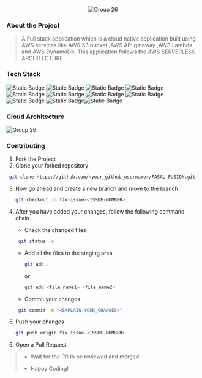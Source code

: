 <div align='center'>


![Group 26](https://github.com/Manav-Khandurie/Attendence_Managment_System_AWS-Serverless/assets/123000337/edd29dda-dda7-489d-8a85-9cc74ca5af5d)


</div>

### About the Project
> A Full stack application which is a cloud native application built using AWS services like AWS S3 bucket ,AWS API gateway ,AWS Lambda and AWS DynamoDb. This application follows the AWS SERVERLESS ARCHITECTURE.

### Tech Stack

![Static Badge](https://img.shields.io/badge/HTML-101010?logo=html5&logoColor=%23E34F26) ![Static Badge](https://img.shields.io/badge/JavaScript-101010?logo=javascript&logoColor=%23F7DF1E) ![Static Badge](https://img.shields.io/badge/CSS-202020?logo=css3&logoColor=%231572B6) ![Static Badge](https://img.shields.io/badge/AWS-101010?logo=amazonaws) ![Static Badge](https://img.shields.io/badge/ReactJS-101010?logo=react&logoColor=%2361DAFB) ![Static Badge](https://img.shields.io/badge/Python-101010?logo=python)
![Static Badge](https://img.shields.io/badge/DynamoDB-101010?logo=amazondynamodb) ![Static Badge](https://img.shields.io/badge/AWSAPIGateWay-101010?logo=amazonapigateway) ![Static Badge](https://img.shields.io/badge/AWSS3-101010?logo=amazons3) ![Static Badge](https://img.shields.io/badge/AWSLambda-101010?logo=awslambda)![Static Badge](https://img.shields.io/badge/AWS_IAM-101010?logo=amazoniam)

### Cloud Architecture
![Group 26](https://github.com/Manav-Khandurie/Attendence_Managment_System_AWS-Serverless/assets/123000337/db8be6a5-dd84-421c-a99f-3fa5b0917008)

### Contributing

1. Fork the Project
2. Clone your forked repository

```sh
 git clone https://github.com/<your_github_username>/FASAL-FUSION.git
```
3. Now go ahead and create a new branch and move to the branch
   ```sh
   git checkout -b fix-issue-<ISSUE-NUMBER>
   ```
4. After you have added your changes, follow the following command chain
   * Check the changed files
    ```sh
     git status -s
     ```

   * Add all the files to the staging area
      ```sh
     git add .
     ```
     or
     ```sh
     git add <file_name1> <file_name2>
     ```
   * Commit your changes
    ```sh
     git commit -m "<EXPLAIN-YOUR_CHANGES>"
     ```
5. Push your changes
   ```sh
   git push origin fix-issue-<ISSUE-NUMBER>
   ```
6. Open a Pull Request 
>
> * Wait for the PR to be reviewed and merged.
>
> * Happy Coding!
<br />
